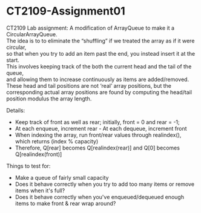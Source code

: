 # CT2109-Assignment01
CT2109 Lab assignment: A modification of ArrayQueue to make it a CircularArrayQueue.  
The idea is to  to eliminate the “shuffling” if we treated the array as if it were circular,  
so that when you try to add an item past the end, you instead insert it at the start.  
This involves keeping track of the both the current head and the tail of the queue,  
and allowing them to increase continuously as items are added/removed. 
These head and tail positions are not ‘real’ array positions, 
but the corresponding actual array positions are found by computing the head/tail position modulus the array length.  

Details: 
- Keep track of front as well as rear; initially, front = 0 and rear = -1; 
- At each enqueue, increment rear - At each dequeue, increment front 
- When indexing the array, run front/rear values through realindex(), which returns (index % capacity) 
- Therefore, Q[rear] becomes Q[realindex(rear)] and Q[0] becomes Q[realindex(front)]   

Things to test for: 
- Make a queue of fairly small capacity 
- Does it behave correctly when you try to add too many items or remove items when it's full? 
- Does it behave correctly when you've enqueued/dequeued enough items to make front &amp; rear wrap around?
